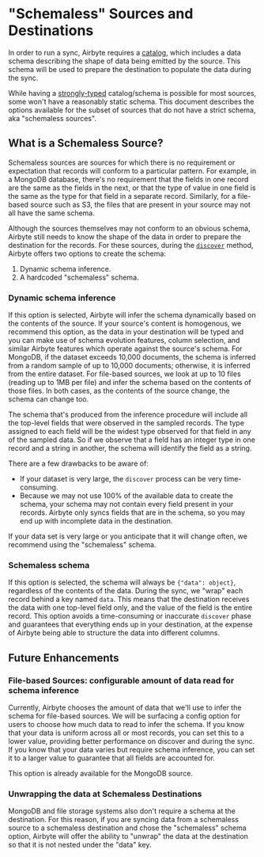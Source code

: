 # "Schemaless" Sources and Destinations

In order to run a sync, Airbyte requires a [catalog](/understanding-airbyte/airbyte-protocol#catalog), which includes a data schema describing the shape of data being emitted by the source.
This schema will be used to prepare the destination to populate the data during the sync.

While having a [strongly-typed](/understanding-airbyte/supported-data-types) catalog/schema is possible for most sources, some won't have a reasonably static schema.  This document describes the options available for the subset of sources that do not have a strict schema, aka "schemaless sources".

## What is a Schemaless Source?

Schemaless sources are sources for which there is no requirement or expectation that records will conform to a particular pattern.
For example, in a MongoDB database, there's no requirement that the fields in one record are the same as the fields in the next, or that the type of value in one field is the same as the type for that field in a separate record.
Similarly, for a file-based source such as S3, the files that are present in your source may not all have the same schema.

Although the sources themselves may not conform to an obvious schema, Airbyte still needs to know the shape of the data in order to prepare the destination for the records.
For these sources, during the [`discover`](/understanding-airbyte/airbyte-protocol#discover) method, Airbyte offers two options to create the schema:

1. Dynamic schema inference.
2. A hardcoded "schemaless" schema.

### Dynamic schema inference
If this option is selected, Airbyte will infer the schema dynamically based on the contents of the source.  If your source's content is homogenous, we recommend this option, as the data in your destination will be typed and you can make use of schema evolution features, column selection, and similar Airbyte features which operate against the source's schema. 
For MongoDB, if the dataset exceeds 10,000 documents, the schema is inferred from a random sample of up to 10,000 documents; otherwise, it is inferred from the entire dataset.
For file-based sources, we look at up to 10 files (reading up to 1MB per file) and infer the schema based on the contents of those files.
In both cases, as the contents of the source change, the schema can change too.

The schema that's produced from the inference procedure will include all the top-level fields that were observed in the sampled records.
The type assigned to each field will be the widest type observed for that field in any of the sampled data.
So if we observe that a field has an integer type in one record and a string in another, the schema will identify the field as a string.

There are a few drawbacks to be aware of:
- If your dataset is very large, the `discover` process can be very time-consuming.
- Because we may not use 100% of the available data to create the schema, your schema may not contain every field present in your records.
  Airbyte only syncs fields that are in the schema, so you may end up with incomplete data in the destination.

If your data set is very large or you anticipate that it will change often, we recommend using the "schemaless" schema.

### Schemaless schema
If this option is selected, the schema will always be `{"data": object}`, regardless of the contents of the data. During the sync, we "wrap" each record behind a key named `data`. This means that the destination receives the data with one top-level field only, and the value of the field is the entire record.
This option avoids a time-consuming or inaccurate `discover` phase and guarantees that everything ends up in your destination, at the expense of Airbyte being able to structure the data into different columns.

## Future Enhancements

### File-based Sources: configurable amount of data read for schema inference
Currently, Airbyte chooses the amount of data that we'll use to infer the schema for file-based sources.
We will be surfacing a config option for users to choose how much data to read to infer the schema.
If you know that your data is uniform across all or most records, you can set this to a lower value, providing better performance on discover and during the sync.
If you know that your data varies but require schema inference, you can set it to a larger value to guarantee that all fields are accounted for.

This option is already available for the MongoDB source.

### Unwrapping the data at Schemaless Destinations
MongoDB and file storage systems also don't require a schema at the destination.
For this reason, if you are syncing data from a schemaless source to a schemaless destination and chose the "schemaless" schema option, Airbyte will offer the ability to "unwrap" the data at the destination so that it is not nested under the "data" key.
